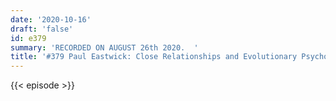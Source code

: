 ```yaml
---
date: '2020-10-16'
draft: 'false'
id: e379
summary: 'RECORDED ON AUGUST 26th 2020.  '
title: '#379 Paul Eastwick: Close Relationships and Evolutionary Psychology'
---
```

{{< episode >}}
